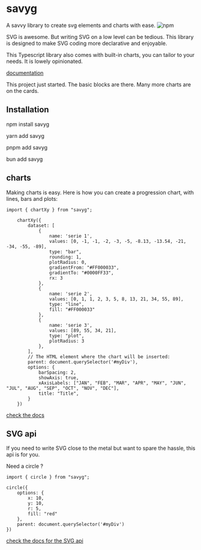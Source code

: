 # savyg

A savvy library to create svg elements and charts with ease.
![npm](https://img.shields.io/npm/v/savyg)

SVG is awesome. But writing SVG on a low level can be tedious. This library is designed to make SVG coding more declarative and enjoyable.

This Typescript library also comes with built-in charts, you can tailor to your needs. It is lowely opinionated.

[documentation](https://savyg.graphieros.com)

This project just started.
The basic blocks are there. Many more charts are on the cards.


## Installation

npm install savyg

yarn add savyg

pnpm add savyg

bun add savyg


## charts

Making charts is easy. Here is how you can create a progression chart, with lines, bars and plots:

```
import { chartXy } from "savyg";

    chartXy({
        dataset: [
            {
                name: 'serie 1',
                values: [0, -1, -1, -2, -3, -5, -8.13, -13.54, -21, -34, -55, -89],
                type: "bar",
                rounding: 1,
                plotRadius: 0,
                gradientFrom: "#FF000033",
                gradientTo: "#0000FF33",
                rx: 3
            },
            {
                name: 'serie 2',
                values: [0, 1, 1, 2, 3, 5, 8, 13, 21, 34, 55, 89],
                type: "line",
                fill: "#FF000033"
            },
            {
                name: 'serie 3',
                values: [89, 55, 34, 21],
                type: "plot",
                plotRadius: 3
            },
        ],
        // The HTML element where the chart will be inserted:
        parent: document.querySelector('#myDiv'),
        options: {
            barSpacing: 2,
            showAxis: true,
            xAxisLabels: ["JAN", "FEB", "MAR", "APR", "MAY", "JUN", "JUL", "AUG", "SEP", "OCT", "NOV", "DEC"],
            title: "Title",
        }
    })

```
[check the docs](https://savyg.graphieros.com/docs#charts)


## SVG api

If you need to write SVG close to the metal but want to spare the hassle, this api is for you.

Need a circle ?

```
import { circle } from "savyg";

circle({
    options: {
        x: 10,
        y: 10,
        r: 5,
        fill: "red"
    },
    parent: document.querySelector('#myDiv')
})

```
[check the docs for the SVG api](https://savyg.graphieros.com/docs#svgapi)